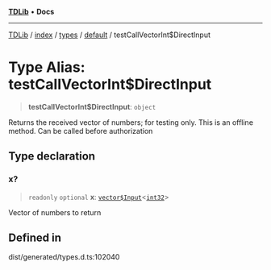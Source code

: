 [**TDLib**](../../../../../../README.md) • **Docs**

***

[TDLib](../../../../../../modules.md) / [index](../../../../../README.md) / [types](../../../README.md) / [default](../README.md) / testCallVectorInt$DirectInput

# Type Alias: testCallVectorInt$DirectInput

> **testCallVectorInt$DirectInput**: `object`

Returns the received vector of numbers; for testing only. This is an offline method. Can be called before authorization

## Type declaration

### x?

> `readonly` `optional` **x**: [`vector$Input`](vector$Input.md)\<[`int32`](int32-1.md)\>

Vector of numbers to return

## Defined in

dist/generated/types.d.ts:102040

